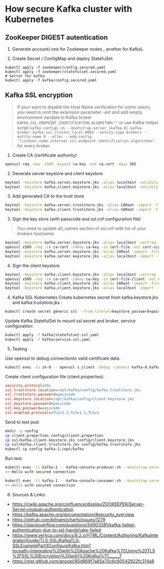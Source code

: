 # How secure Kafka cluster with Kubernetes

## ZooKeeper DIGEST autentication
1. Generate account( one for Zookeeper nodes , another for Kafka).

2. Create Secret / ConfigMap and deploy StatefuSet:
```
kubectl apply -f zookeeper/config.secured.yaml
kubectl apply -f zookeeper/statefulset.secured.yaml
# Secret for kafka
kubectl apply -f kafka/config.secured.yaml
```

## Kafka SSL encryption

> If your want to disable the Host Name verification for some raison, you need to omit the extension parameter -ext and add empty environment variable to Kafka broker ```KAFKA_SSL_ENDPOINT_IDENTIFICATION_ALGORITHM=""``` or use Kafka helper script ```kafka-configs.sh --bootstrap-server [kafka-0].kafka-broker.kafka.svc.cluster.local:9092 --entity-type brokers --entity-name 0 --alter --add-config "listener.name.internal.ssl.endpoint.identification.algorithm="``` for every broker.

1. Create CA (certificate authority)
```bash
openssl req -new -x509 -keyout ca-key -out ca-cert -days 365
```

2. Generate server keystore and client keystore
```bash
keytool -keystore kafka.server.keystore.jks -alias localhost -validity 365 -genkey -keyalg RSA
keytool -keystore kafka.client.keystore.jks -alias localhost -validity 365 -genkey -keyalg RSA
```

3. Add generated CA to the trust store
```bash
keytool -keystore kafka.server.truststore.jks -alias CARoot -import -file ca-cert
keytool -keystore kafka.client.truststore.jks -alias CARoot -import -file ca-cert
```

3. Sign the key store (with passcode and ssl.cnf configuration file)
> You need to update alt_names section of ssl.cnf with list of your brokers hostname.
```bash
keytool -keystore kafka.server.keystore.jks -alias localhost -certreq -file cert-file
openssl x509 -req -CA ca-cert -CAkey ca-key -in cert-file -out cert-signed -days 365 -CAcreateserial -passin pass:passcode -extfile ssl.cnf -extensions req_ext
keytool -keystore kafka.server.keystore.jks -alias CARoot -import -file ca-cert
keytool -keystore kafka.server.keystore.jks -alias localhost -import -file cert-signed
```

4. Sign the client keystore
```bash
keytool -keystore kafka.client.keystore.jks -alias localhost -certreq -file cert-file-client
openssl x509 -req -CA ca-cert -CAkey ca-key -in cert-file-client -out cert-signed-client -days 365 -CAcreateserial -passin pass:passcode -extfile ssl.cnf -extensions req_ext
keytool -keystore kafka.client.keystore.jks -alias CARoot -import -file ca-cert
keytool -keystore kafka.client.keystore.jks -alias localhost -import -file cert-signed-client
```

4. Kafka SSL Kubernetes
Create kubernetes secret from kafka.keystore.jks and kafka.truststore.jks :
```bash
kubectl create secret generic ssl --from-literal=keystore_password=passcode --from-file=kafka.keystore.jks=ssl/kafka.server.keystore.jks --from-literal=truststore_password=passcode --from-file=kafka.truststore.jks=ssl/kafka.server.truststore.jks
```

Update Kafka StatefulSet to mount ssl secret and broker, service configuration:
```bash
kubectl apply -f kafka/statefulset.ssl.yaml
kubectl apply -f kafka/service.ssl.yaml
```

5. Testing

Use openssl to debug connectionto valid certificate data:
```bash
kubectl exec -ti zk-0 -- openssl s_client -debug -connect kafka-0.kafka-broker.kafka.svc.cluster.local:9093 -tls1
```

Create client configuration file (client.properties):
```ini
security.protocol=SSL
ssl.truststore.location=/opt/kafka/config/kafka.truststore.jks
ssl.truststore.password=passcode
ssl.keystore.location=/opt/kafka/config/client.keystore.jks
ssl.keystore.password=passcode
ssl.key.password=passcode
ssl.enabled.protocols=TLSv1.2,TLSv1.1,TLSv1
```

Send to test pod:
```bash
mkdir -p config
cp client.properties config/client.properties
cp ssl/kafka.client.keystore.jks config/client.keystore.jks
cp ssl/kafka.client.truststore.jks config/kafka.truststore.jks
kubectl cp config kafka-1:/opt/kafka
```

Run test:
```bash
kubectl exec -ti kafka-1 -- kafka-console-producer.sh --bootstrap-server kafka-0.kafka-broker.kafka.svc.cluster.local:9093 --topic k8s --producer.config /opt/kafka/config/client.properties
>> Hello with secured connection
```
```bash
kubectl exec -ti kafka-1 -- kafka-console-consumer.sh --bootstrap-server kafka-0.kafka-broker.kafka.svc.cluster.local:9093 --topic k8s --consumer.config /opt/kafka/config/client.properties --from-beginning
<< Hello with secured connection
```

6. Sources & Links:
- https://cwiki.apache.org/confluence/display/ZOOKEEPER/Server-Server+mutual+authentication
- https://kafka.apache.org/documentation/#security_overview
- https://github.com/bitnami/charts/issues/1279
- https://stackoverflow.com/questions/54903381/kafka-failed-authentication-due-to-ssl-handshake-failed
- https://www.vertica.com/docs/9.2.x/HTML/Content/Authoring/KafkaIntegrationGuide/TLS-SSL/KafkaTLS-SSLExamplePart3ConfigureKafka.htm?tocpath=Integrating%20with%20Apache%20Kafka%7CUsing%20TLS%2FSSL%20Encryption%20with%20Kafka%7C_____7
- https://gist.github.com/anoopl/85d869f7a85a70c6c60542922fc314a8